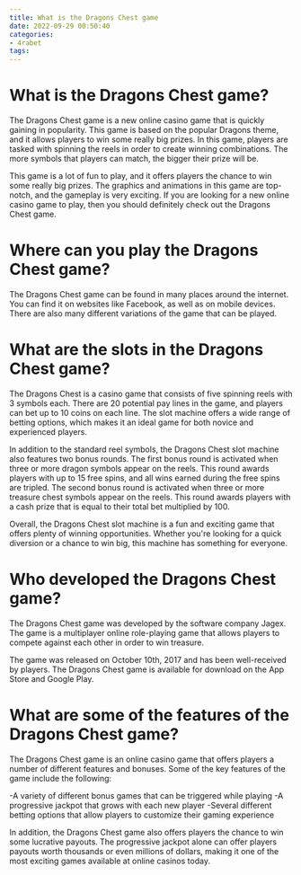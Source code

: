 ```yaml
---
title: What is the Dragons Chest game
date: 2022-09-29 00:50:40
categories:
- 4rabet
tags:
---
```



#  What is the Dragons Chest game?

The Dragons Chest game is a new online casino game that is quickly gaining in popularity. This game is based on the popular Dragons theme, and it allows players to win some really big prizes. In this game, players are tasked with spinning the reels in order to create winning combinations. The more symbols that players can match, the bigger their prize will be.

This game is a lot of fun to play, and it offers players the chance to win some really big prizes. The graphics and animations in this game are top-notch, and the gameplay is very exciting. If you are looking for a new online casino game to play, then you should definitely check out the Dragons Chest game.

#  Where can you play the Dragons Chest game?

The Dragons Chest game can be found in many places around the internet. You can find it on websites like Facebook, as well as on mobile devices. There are also many different variations of the game that can be played.

#  What are the slots in the Dragons Chest game?

The Dragons Chest is a casino game that consists of five spinning reels with 3 symbols each. There are 20 potential pay lines in the game, and players can bet up to 10 coins on each line. The slot machine offers a wide range of betting options, which makes it an ideal game for both novice and experienced players.

In addition to the standard reel symbols, the Dragons Chest slot machine also features two bonus rounds. The first bonus round is activated when three or more dragon symbols appear on the reels. This round awards players with up to 15 free spins, and all wins earned during the free spins are tripled. The second bonus round is activated when three or more treasure chest symbols appear on the reels. This round awards players with a cash prize that is equal to their total bet multiplied by 100.

Overall, the Dragons Chest slot machine is a fun and exciting game that offers plenty of winning opportunities. Whether you're looking for a quick diversion or a chance to win big, this machine has something for everyone.

#  Who developed the Dragons Chest game?

The Dragons Chest game was developed by the software company Jagex. The game is a multiplayer online role-playing game that allows players to compete against each other in order to win treasure.

The game was released on October 10th, 2017 and has been well-received by players. The Dragons Chest game is available for download on the App Store and Google Play.

#  What are some of the features of the Dragons Chest game?

The Dragons Chest game is an online casino game that offers players a number of different features and bonuses. Some of the key features of the game include the following:

-A variety of different bonus games that can be triggered while playing
-A progressive jackpot that grows with each new player
-Several different betting options that allow players to customize their gaming experience

In addition, the Dragons Chest game also offers players the chance to win some lucrative payouts. The progressive jackpot alone can offer players payouts worth thousands or even millions of dollars, making it one of the most exciting games available at online casinos today.
